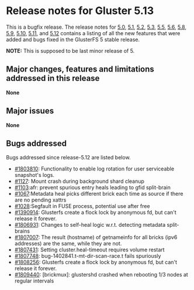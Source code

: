 # Release notes for Gluster 5.13

This is a bugfix release. The release notes for [5.0](5.0.md), [5.1](5.1.md), [5.2](5.2.md), [5.3](5.3.md), [5.5](5.5.md), [5.6](5.6.md), [5.8](5.8.md),
[5.9](5.9.md), [5.10](5.10.md), [5.11](5.11.md), and [5.12](5.12.md) contains
a listing of all the new features that were added and
bugs fixed in the GlusterFS 5 stable release.

**NOTE:** This is supposed to be last minor release of 5.

## Major changes, features and limitations addressed in this release

**None**

## Major issues

**None**

## Bugs addressed

Bugs addressed since release-5.12 are listed below.

- [#1803810](https://bugzilla.redhat.com/1803810): Functionality to enable log rotation for user serviceable snapshot's logs.
- [#1127](https://github.com/gluster/glusterfs/issues/1127): Mount crash during background shard cleanup
- [#1103](https://github.com/gluster/glusterfs/issues/1103):afr: prevent spurious entry
  heals leading to gfid split-brain
- [#1067](https://github.com/gluster/glusterfs/issues/1067):Metadata heal picks different brick each time as source if there are no pending xattrs
- [#1028](https://github.com/gluster/glusterfs/issues/1028):Segfault in FUSE process, potential use after free
- [#1390914](https://bugzilla.redhat.com/1390914): Glusterfs create a flock lock by anonymous fd, but can't release it forever.
- [#1806931](https://bugzilla.redhat.com/1806931): Changes to self-heal logic w.r.t. detecting metadata split-brains
- [#1807007](https://bugzilla.redhat.com/1807007): The result (hostname) of getnameinfo for all bricks (ipv6 addresses) are the same, while they are not.
- [#1807431](https://bugzilla.redhat.com/1807431): Setting cluster.heal-timeout requires volume restart
- [#1807748](https://bugzilla.redhat.com/1807748): bug-1402841.t-mt-dir-scan-race.t fails spuriously
- [#1808256](https://bugzilla.redhat.com/1808256): Glusterfs create a flock lock by anonymous fd, but can't release it forever.
- [#1809440](https://bugzilla.redhat.com/1809440): [brickmux]: glustershd crashed when rebooting 1/3 nodes at regular intervals
